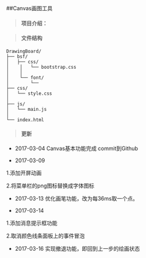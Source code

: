##Canvas画图工具
	
> #### 项目介绍：
	
	
	
> #### 文件结构
	
	DrawingBoard/
	├── bsf/
	│   ├── css/
	│	 │	 └── bootstrap.css
	│	 │
	│	 └── font/
	│		 └── 	
	├── css/
	│	└── style.css
	│
	├── js/
	│	└── main.js
	│
	└── index.html
	
> #### 更新

- 2017-03-04	Canvas基本功能完成 commit到Github

- 2017-03-09

1.添加开屏动画

2.将菜单栏的png图标替换成字体图标

- 2017-03-13	优化画笔功能，改为每36ms取一个点。

- 2017-03-14 	

1.添加消息提示框功能

2.取消颜色线条面板上的事件冒泡

- 2017-03-16	实现撤退功能，即回到上一步的绘画状态

